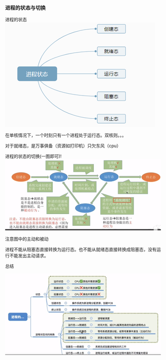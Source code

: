### 进程的状态与切换

进程的状态
![1548503246757](assets/1548503246757.png)

在单核情况下，一个时刻只有一个进程处于运行态。双核则。。。

对于就绪态，是万事俱备（资源如打印机）只欠东风（cpu）



进程的状态的切换(一图即可)!![1548503666405](assets/1548503666405.png)

注意图中的主动和被动

进程不能从阻塞态直接转换为运行态。也不能从就绪态直接转换成阻塞态，没有运行不能发出主动请求。


总结



![1548490888738](assets/1548490888738.png)